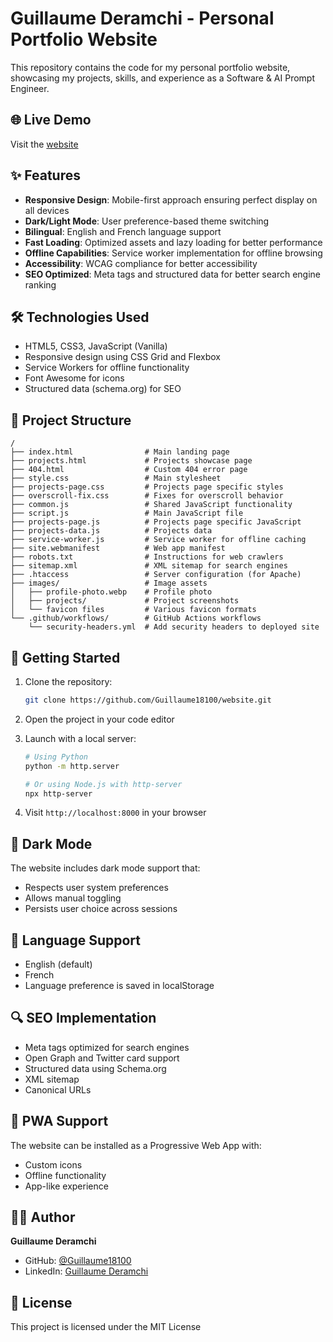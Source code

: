 # Guillaume Deramchi - Personal Portfolio Website

This repository contains the code for my personal portfolio website, showcasing my projects, skills, and experience as a Software & AI Prompt Engineer.

## 🌐 Live Demo

Visit the [website](https://gderamchi.github.io/website/)

## ✨ Features

- **Responsive Design**: Mobile-first approach ensuring perfect display on all devices
- **Dark/Light Mode**: User preference-based theme switching
- **Bilingual**: English and French language support
- **Fast Loading**: Optimized assets and lazy loading for better performance
- **Offline Capabilities**: Service worker implementation for offline browsing
- **Accessibility**: WCAG compliance for better accessibility
- **SEO Optimized**: Meta tags and structured data for better search engine ranking

## 🛠️ Technologies Used

- HTML5, CSS3, JavaScript (Vanilla)
- Responsive design using CSS Grid and Flexbox
- Service Workers for offline functionality
- Font Awesome for icons
- Structured data (schema.org) for SEO

## 📂 Project Structure

```
/
├── index.html                # Main landing page
├── projects.html             # Projects showcase page
├── 404.html                  # Custom 404 error page
├── style.css                 # Main stylesheet
├── projects-page.css         # Projects page specific styles
├── overscroll-fix.css        # Fixes for overscroll behavior
├── common.js                 # Shared JavaScript functionality
├── script.js                 # Main JavaScript file
├── projects-page.js          # Projects page specific JavaScript
├── projects-data.js          # Projects data
├── service-worker.js         # Service worker for offline caching
├── site.webmanifest          # Web app manifest
├── robots.txt                # Instructions for web crawlers
├── sitemap.xml               # XML sitemap for search engines
├── .htaccess                 # Server configuration (for Apache)
├── images/                   # Image assets
│   ├── profile-photo.webp    # Profile photo
│   ├── projects/             # Project screenshots
│   └── favicon files         # Various favicon formats
└── .github/workflows/        # GitHub Actions workflows
    └── security-headers.yml  # Add security headers to deployed site
```

## 🚀 Getting Started

1. Clone the repository:
   ```bash
   git clone https://github.com/Guillaume18100/website.git
   ```

2. Open the project in your code editor

3. Launch with a local server:
   ```bash
   # Using Python
   python -m http.server

   # Or using Node.js with http-server
   npx http-server
   ```

4. Visit `http://localhost:8000` in your browser

## 🌙 Dark Mode

The website includes dark mode support that:
- Respects user system preferences
- Allows manual toggling
- Persists user choice across sessions

## 🔄 Language Support

- English (default)
- French
- Language preference is saved in localStorage

## 🔍 SEO Implementation

- Meta tags optimized for search engines
- Open Graph and Twitter card support
- Structured data using Schema.org
- XML sitemap
- Canonical URLs

## 📱 PWA Support

The website can be installed as a Progressive Web App with:
- Custom icons
- Offline functionality
- App-like experience

## 👨‍💻 Author

**Guillaume Deramchi**
- GitHub: [@Guillaume18100](https://github.com/Guillaume18100)
- LinkedIn: [Guillaume Deramchi](https://www.linkedin.com/in/guillaume-deramchi/)

## 📄 License

This project is licensed under the MIT License
